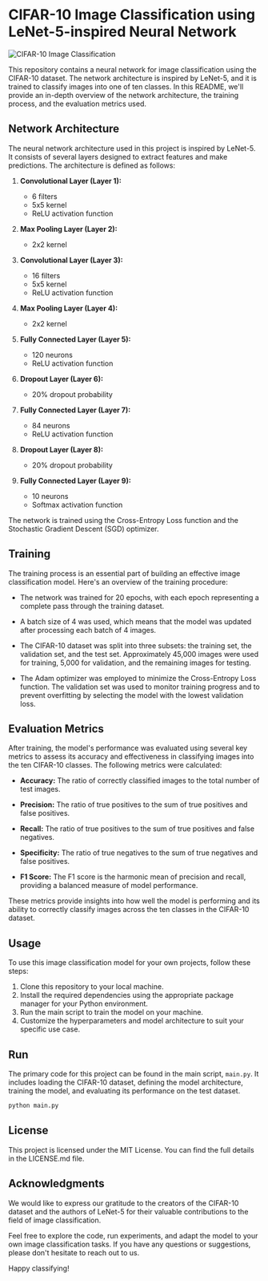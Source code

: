 # CIFAR-10 Image Classification using LeNet-5-inspired Neural Network

![CIFAR-10 Image Classification](cifar-10-image.jpg)

This repository contains a neural network for image classification using the CIFAR-10 dataset. The network architecture is inspired by LeNet-5, and it is trained to classify images into one of ten classes. In this README, we'll provide an in-depth overview of the network architecture, the training process, and the evaluation metrics used.

## Network Architecture

The neural network architecture used in this project is inspired by LeNet-5. It consists of several layers designed to extract features and make predictions. The architecture is defined as follows:

1. **Convolutional Layer (Layer 1):**
   - 6 filters
   - 5x5 kernel
   - ReLU activation function

2. **Max Pooling Layer (Layer 2):**
   - 2x2 kernel

3. **Convolutional Layer (Layer 3):**
   - 16 filters
   - 5x5 kernel
   - ReLU activation function

4. **Max Pooling Layer (Layer 4):**
   - 2x2 kernel

5. **Fully Connected Layer (Layer 5):**
   - 120 neurons
   - ReLU activation function

6. **Dropout Layer (Layer 6):**
   - 20% dropout probability

7. **Fully Connected Layer (Layer 7):**
   - 84 neurons
   - ReLU activation function

8. **Dropout Layer (Layer 8):**
   - 20% dropout probability

9. **Fully Connected Layer (Layer 9):**
   - 10 neurons
   - Softmax activation function

The network is trained using the Cross-Entropy Loss function and the Stochastic Gradient Descent (SGD) optimizer.

## Training

The training process is an essential part of building an effective image classification model. Here's an overview of the training procedure:

- The network was trained for 20 epochs, with each epoch representing a complete pass through the training dataset.

- A batch size of 4 was used, which means that the model was updated after processing each batch of 4 images.

- The CIFAR-10 dataset was split into three subsets: the training set, the validation set, and the test set. Approximately 45,000 images were used for training, 5,000 for validation, and the remaining images for testing.

- The Adam optimizer was employed to minimize the Cross-Entropy Loss function. The validation set was used to monitor training progress and to prevent overfitting by selecting the model with the lowest validation loss.

## Evaluation Metrics

After training, the model's performance was evaluated using several key metrics to assess its accuracy and effectiveness in classifying images into the ten CIFAR-10 classes. The following metrics were calculated:

- **Accuracy:** The ratio of correctly classified images to the total number of test images.

- **Precision:** The ratio of true positives to the sum of true positives and false positives.

- **Recall:** The ratio of true positives to the sum of true positives and false negatives.

- **Specificity:** The ratio of true negatives to the sum of true negatives and false positives.

- **F1 Score:** The F1 score is the harmonic mean of precision and recall, providing a balanced measure of model performance.

These metrics provide insights into how well the model is performing and its ability to correctly classify images across the ten classes in the CIFAR-10 dataset.

## Usage

To use this image classification model for your own projects, follow these steps:

1. Clone this repository to your local machine.
2. Install the required dependencies using the appropriate package manager for your Python environment.
3. Run the main script to train the model on your machine.
4. Customize the hyperparameters and model architecture to suit your specific use case.

## Run

The primary code for this project can be found in the main script, `main.py`. It includes loading the CIFAR-10 dataset, defining the model architecture, training the model, and evaluating its performance on the test dataset.

```python
python main.py
```

## License

This project is licensed under the MIT License. You can find the full details in the LICENSE.md file.

## Acknowledgments

We would like to express our gratitude to the creators of the CIFAR-10 dataset and the authors of LeNet-5 for their valuable contributions to the field of image classification.

Feel free to explore the code, run experiments, and adapt the model to your own image classification tasks. If you have any questions or suggestions, please don't hesitate to reach out to us.

Happy classifying!

